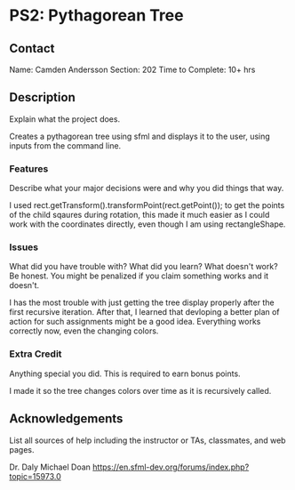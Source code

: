 # PS2: Pythagorean Tree

## Contact
Name: Camden Andersson
Section: 202 
Time to Complete: 10+ hrs


## Description
Explain what the project does.

Creates a pythagorean tree using sfml and displays it to the user, using inputs from the command line.


### Features
Describe what your major decisions were and why you did things that way.

I used rect.getTransform().transformPoint(rect.getPoint()); to get the points of the child sqaures during rotation, this made it much easier as I could work with the coordinates directly, even though I am using rectangleShape.

### Issues
What did you have trouble with?  What did you learn?  What doesn't work?  Be honest.  You might be penalized if you claim something works and it doesn't.

I has the most trouble with just getting the tree display properly after the first recursive iteration. After that, I learned that devloping a better plan of action for such assignments might be a good idea. Everything works correctly now, even the changing colors.

### Extra Credit
Anything special you did.  This is required to earn bonus points.

I made it so the tree changes colors over time as it is recursively called.

## Acknowledgements
List all sources of help including the instructor or TAs, classmates, and web pages.

Dr. Daly
Michael Doan
https://en.sfml-dev.org/forums/index.php?topic=15973.0